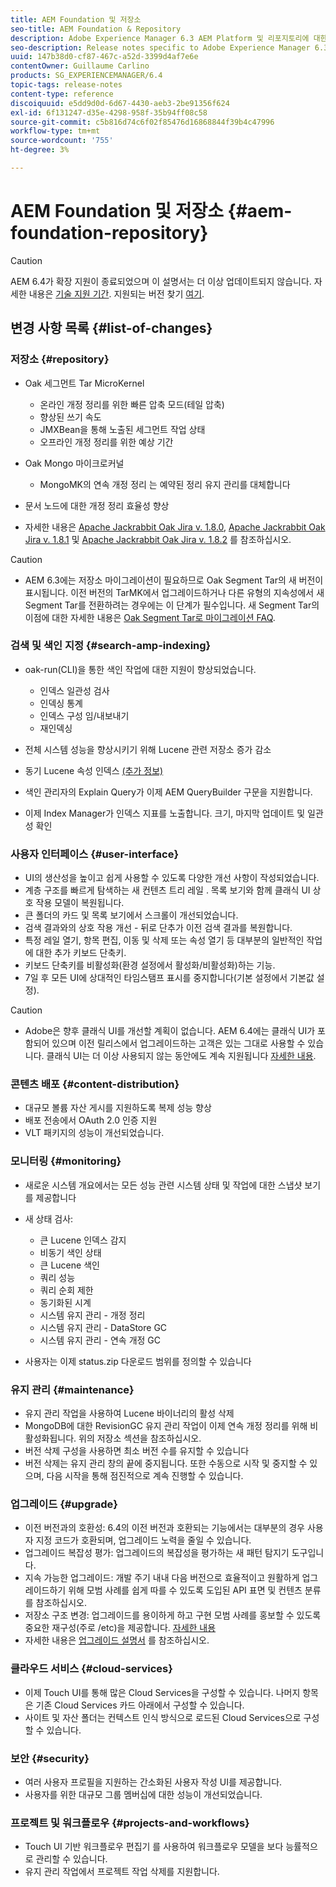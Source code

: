```yaml
---
title: AEM Foundation 및 저장소
seo-title: AEM Foundation & Repository
description: Adobe Experience Manager 6.3 AEM Platform 및 리포지토리에 대한 릴리스 노트입니다.
seo-description: Release notes specific to Adobe Experience Manager 6.3 AEM Platform and Repository.
uuid: 147b38d0-cf87-467c-a52d-3399d4af7e6e
contentOwner: Guillaume Carlino
products: SG_EXPERIENCEMANAGER/6.4
topic-tags: release-notes
content-type: reference
discoiquuid: e5dd9d0d-6d67-4430-aeb3-2be91356f624
exl-id: 6f131247-d35e-4298-958f-35b94ff08c58
source-git-commit: c5b816d74c6f02f85476d16868844f39b4c47996
workflow-type: tm+mt
source-wordcount: '755'
ht-degree: 3%

---
```


# AEM Foundation 및 저장소 {#aem-foundation-repository}

>[!CAUTION]
>
>AEM 6.4가 확장 지원이 종료되었으며 이 설명서는 더 이상 업데이트되지 않습니다. 자세한 내용은 [기술 지원 기간](https://helpx.adobe.com/kr/support/programs/eol-matrix.html). 지원되는 버전 찾기 [여기](https://experienceleague.adobe.com/docs/).

## 변경 사항 목록 {#list-of-changes}

### 저장소 {#repository}

* Oak 세그먼트 Tar MicroKernel

   * 온라인 개정 정리를 위한 빠른 압축 모드(테일 압축)
   * 향상된 쓰기 속도
   * JMXBean을 통해 노출된 세그먼트 작업 상태
   * 오프라인 개정 정리를 위한 예상 기간

* Oak Mongo 마이크로커널

   * MongoMK의 연속 개정 정리 는 예약된 정리 유지 관리를 대체합니다

* 문서 노드에 대한 개정 정리 효율성 향상
* 자세한 내용은 [Apache Jackrabbit Oak Jira v. 1.8.0](https://archive.apache.org/dist/jackrabbit/oak/1.8.0/RELEASE-NOTES.txt), [Apache Jackrabbit Oak Jira v. 1.8.1](https://archive.apache.org/dist/jackrabbit/oak/1.8.1/RELEASE-NOTES.txt) 및 [Apache Jackrabbit Oak Jira v. 1.8.2](https://archive.apache.org/dist/jackrabbit/oak/1.8.2/RELEASE-NOTES.txt) 를 참조하십시오.

>[!CAUTION]
>
>* AEM 6.3에는 저장소 마이그레이션이 필요하므로 Oak Segment Tar의 새 버전이 표시됩니다. 이전 버전의 TarMK에서 업그레이드하거나 다른 유형의 지속성에서 새 Segment Tar를 전환하려는 경우에는 이 단계가 필수입니다. 새 Segment Tar의 이점에 대한 자세한 내용은 [Oak Segment Tar로 마이그레이션 FAQ](/help/sites-deploying/revision-cleanup.md#migrating-to-oak-segment-tar).
>


### 검색 및 색인 지정 {#search-amp-indexing}

* oak-run(CLI)을 통한 색인 작업에 대한 지원이 향상되었습니다.

   * 인덱스 일관성 검사
   * 인덱싱 통계
   * 인덱스 구성 임/내보내기
   * 재인덱싱

* 전체 시스템 성능을 향상시키기 위해 Lucene 관련 저장소 증가 감소
* 동기 Lucene 속성 인덱스 [(추가 정보)](https://wiki.apache.org/jackrabbit/Synchronous%20Lucene%20Property%20Indexes)
* 색인 관리자의 Explain Query가 이제 AEM QueryBuilder 구문을 지원합니다.
* 이제 Index Manager가 인덱스 지표를 노출합니다. 크기, 마지막 업데이트 및 일관성 확인

### 사용자 인터페이스 {#user-interface}

* UI의 생산성을 높이고 쉽게 사용할 수 있도록 다양한 개선 사항이 작성되었습니다.
* 계층 구조를 빠르게 탐색하는 새 컨텐츠 트리 레일 . 목록 보기와 함께 클래식 UI 상호 작용 모델이 복원됩니다.
* 큰 폴더의 카드 및 목록 보기에서 스크롤이 개선되었습니다.
* 검색 결과와의 상호 작용 개선 - 뒤로 단추가 이전 검색 결과를 복원합니다.
* 특정 레일 열기, 항목 편집, 이동 및 삭제 또는 속성 열기 등 대부분의 일반적인 작업에 대한 추가 키보드 단축키.
* 키보드 단축키를 비활성화(환경 설정에서 활성화/비활성화)하는 기능.
* 7일 후 모든 UI에 상대적인 타임스탬프 표시를 중지합니다(기본 설정에서 기본값 설정).

>[!CAUTION]
>
>* Adobe은 향후 클래식 UI를 개선할 계획이 없습니다. AEM 6.4에는 클래식 UI가 포함되어 있으며 이전 릴리스에서 업그레이드하는 고객은 있는 그대로 사용할 수 있습니다. 클래식 UI는 더 이상 사용되지 않는 동안에도 계속 지원됩니다 [자세한 내용](/help/sites-deploying/ui-recommendations.md).
>


### 콘텐츠 배포 {#content-distribution}

* 대규모 볼륨 자산 게시를 지원하도록 복제 성능 향상
* 배포 전송에서 OAuth 2.0 인증 지원
* VLT 패키지의 성능이 개선되었습니다.

### 모니터링 {#monitoring}

* 새로운 시스템 개요에서는 모든 성능 관련 시스템 상태 및 작업에 대한 스냅샷 보기를 제공합니다
* 새 상태 검사:

   * 큰 Lucene 인덱스 감지
   * 비동기 색인 상태
   * 큰 Lucene 색인
   * 쿼리 성능
   * 쿼리 순회 제한
   * 동기화된 시계
   * 시스템 유지 관리 - 개정 정리
   * 시스템 유지 관리 - DataStore GC
   * 시스템 유지 관리 - 연속 개정 GC

* 사용자는 이제 status.zip 다운로드 범위를 정의할 수 있습니다

### 유지 관리 {#maintenance}

* 유지 관리 작업을 사용하여 Lucene 바이너리의 활성 삭제
* MongoDB에 대한 RevisionGC 유지 관리 작업이 이제 연속 개정 정리를 위해 비활성화됩니다. 위의 저장소 섹션을 참조하십시오.
* 버전 삭제 구성을 사용하면 최소 버전 수를 유지할 수 있습니다
* 버전 삭제는 유지 관리 창의 끝에 중지됩니다. 또한 수동으로 시작 및 중지할 수 있으며, 다음 시작을 통해 점진적으로 계속 진행할 수 있습니다.

### 업그레이드 {#upgrade}

* 이전 버전과의 호환성: 6.4의 이전 버전과 호환되는 기능에서는 대부분의 경우 사용자 지정 코드가 호환되며, 업그레이드 노력을 줄일 수 있습니다.
* 업그레이드 복잡성 평가: 업그레이드의 복잡성을 평가하는 새 패턴 탐지기 도구입니다.
* 지속 가능한 업그레이드: 개발 주기 내내 다음 버전으로 효율적이고 원활하게 업그레이드하기 위해 모범 사례를 쉽게 따를 수 있도록 도입된 API 표면 및 컨텐츠 분류 를 참조하십시오.
* 저장소 구조 변경: 업그레이드를 용이하게 하고 구현 모범 사례를 홍보할 수 있도록 중요한 재구성(주로 /etc)을 제공합니다. [자세한 내용](/help/sites-deploying/repository-restructuring.md)
* 자세한 내용은 [업그레이드 설명서](/help/sites-deploying/upgrade.md) 를 참조하십시오.

### 클라우드 서비스 {#cloud-services}

* 이제 Touch UI를 통해 많은 Cloud Services을 구성할 수 있습니다. 나머지 항목은 기존 Cloud Services 카드 아래에서 구성할 수 있습니다.
* 사이트 및 자산 폴더는 컨텍스트 인식 방식으로 로드된 Cloud Services으로 구성할 수 있습니다.

### 보안 {#security}

* 여러 사용자 프로필을 지원하는 간소화된 사용자 작성 UI를 제공합니다.
* 사용자를 위한 대규모 그룹 멤버십에 대한 성능이 개선되었습니다.

### 프로젝트 및 워크플로우 {#projects-and-workflows}

* Touch UI 기반 워크플로우 편집기 를 사용하여 워크플로우 모델을 보다 능률적으로 관리할 수 있습니다.
* 유지 관리 작업에서 프로젝트 작업 삭제를 지원합니다.
